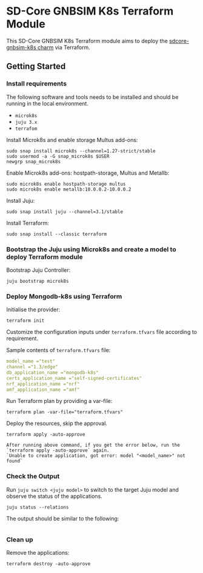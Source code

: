 # SD-Core GNBSIM K8s Terraform Module

This SD-Core GNBSIM K8s Terraform module aims to deploy the [sdcore-gnbsim-k8s charm](https://charmhub.io/sdcore-gnbsim-k8s) via Terraform.

## Getting Started

### Install requirements

The following software and tools needs to be installed and should be running in the local environment.

- `microk8s`
- `juju 3.x`
- `terrafom`

Install Microk8s and enable storage Multus add-ons:

```console
sudo snap install microk8s --channel=1.27-strict/stable
sudo usermod -a -G snap_microk8s $USER
newgrp snap_microk8s
```

Enable Microk8s add-ons: hostpath-storage, Multus and Metallb:

```console
sudo microk8s enable hostpath-storage multus
sudo microk8s enable metallb:10.0.0.2-10.0.0.2
```

Install Juju:

```console
sudo snap install juju --channel=3.1/stable
```

Install Terraform:

```console
sudo snap install --classic terraform
```

### Bootstrap the Juju using Microk8s and create a model to deploy Terraform module

Bootstrap Juju Controller:

```console
juju bootstrap microk8s
```

### Deploy Mongodb-k8s using Terraform

Initialise the provider:

```console
terraform init
```

Customize the configuration inputs under `terraform.tfvars` file according to requirement.

Sample contents of `terraform.tfvars` file:

```yaml
model_name ="test"
channel ="1.3/edge"
db_application_name ="mongodb-k8s"
certs_application_name ="self-signed-certificates"
nrf_application_name ="nrf"
amf_application_name ="amf"
```

Run Terraform plan by providing a var-file:

```console
terraform plan -var-file="terraform.tfvars" 
```

Deploy the resources, skip the approval.

```console
terraform apply -auto-approve 
```

```{note}
After running above command, if you get the error below, run the `terraform apply -auto-approve` again. 
`Unable to create application, got error: model "<model_name>" not found`
```

### Check the Output

Run `juju switch <juju model>` to switch to the target Juju model and observe the status of the applications.

```console
juju status --relations
```

The output should be similar to the following:

```console

```

### Clean up 

Remove the applications:

```console
terraform destroy -auto-approve
```


